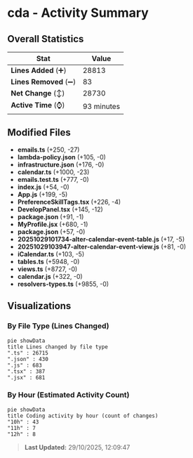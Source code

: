# cda - Activity Summary 

## Overall Statistics

| Stat                   | Value                                                             |
| ---------------------- | ----------------------------------------------------------------- |
| **Lines Added** (➕)   | 28813                                          |
| **Lines Removed** (➖) | 83                                        |
| **Net Change** (↕)    | 28730                |
| **Active Time** (⌚)   | 93 minutes |


## Modified Files
- **emails.ts** (+250, -27)
- **lambda-policy.json** (+105, -0)
- **infrastructure.json** (+176, -0)
- **calendar.ts** (+1000, -23)
- **emails.test.ts** (+777, -0)
- **index.js** (+54, -0)
- **App.js** (+199, -5)
- **PreferenceSkillTags.tsx** (+226, -4)
- **DevelopPanel.tsx** (+145, -12)
- **package.json** (+91, -1)
- **MyProfile.jsx** (+680, -1)
- **package.json** (+57, -0)
- **20251029101734-alter-calendar-event-table.js** (+17, -5)
- **20251029103947-alter-calendar-event-view.js** (+81, -0)
- **iCalendar.ts** (+103, -5)
- **tables.ts** (+5948, -0)
- **views.ts** (+8727, -0)
- **calendar.js** (+322, -0)
- **resolvers-types.ts** (+9855, -0)

## Visualizations

### By File Type (Lines Changed)

```mermaid
pie showData
title Lines changed by file type
".ts" : 26715
".json" : 430
".js" : 683
".tsx" : 387
".jsx" : 681
```

### By Hour (Estimated Activity Count)

```mermaid
pie showData
title Coding activity by hour (count of changes)
"10h" : 43
"11h" : 7
"12h" : 8
```


> **Last Updated:** 29/10/2025, 12:09:47